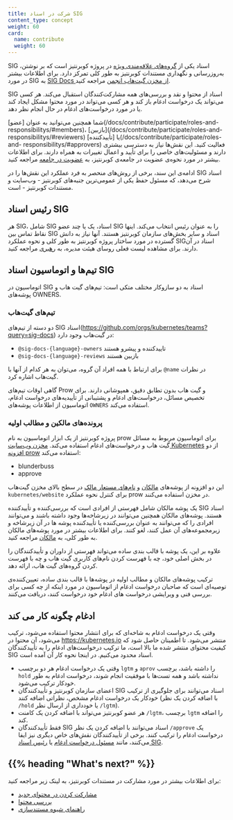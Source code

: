 ```yaml
---
title: شرکت در اسناد SIG
content_type: concept
weight: 60
card:
  name: contribute
  weight: 60
---
```


<!-- overview -->

SIG اسناد یکی از [گروه‌های علاقه‌مندی ویژه](https://github.com/kubernetes/community/blob/master/sig-list.md) در پروژه کوبرنتیز است که بر نوشتن، به‌روزرسانی و نگهداری مستندات کوبرنتیز به طور کلی تمرکز دارد. برای اطلاعات بیشتر در مورد SIG به [SIG Docs از مخزن گیت‌هاب انجمن](https://github.com/kubernetes/community/tree/master/sig-docs) مراجعه کنید.

SIG اسناد از محتوا و نقد و بررسی‌های همه مشارکت‌کنندگان استقبال می‌کند. هر کسی می‌تواند یک درخواست ادغام باز کند و هر کسی می‌تواند در مورد محتوا مشکل ایجاد کند یا در مورد درخواست‌های ادغام در حال انجام نظر دهد.

شما همچنین می‌توانید به عنوان [عضو](/docs/contribute/participate/roles-and- responsibilitys/#members)، [بازبین](/docs/contribute/participate/roles-and- responsibilitys/#reviewers) یا [تأییدکننده](/docs/contribute/participate/roles-and- responsibilitys/#approvers) فعالیت کنید. این نقش‌ها نیاز به دسترسی بیشتری دارند و مسئولیت‌های خاصی را برای تأیید و اعمال تغییرات به همراه دارند. برای اطلاعات بیشتر در مورد نحوه‌ی عضویت در جامعه‌ی کوبرنتیز، به [عضویت در جامعه](https://github.com/kubernetes/community/blob/master/community-membership.md) مراجعه کنید.

ادامه‌ی این سند، برخی از روش‌های منحصر به فرد عملکرد این نقش‌ها را در SIG اسناد شرح می‌دهد، که مسئول حفظ یکی از عمومی‌ترین جنبه‌های کوبرنتیز - وب‌سایت و مستندات کوبرنتیز - است.

<!-- body -->

## رئیس اسناد SIG

هر SIG، شامل SIG اسناد، یک یا چند عضو SIG را به عنوان رئیس انتخاب می‌کند. اینها نقاط تماس بین SIG اسناد و سایر بخش‌های سازمان کوبرنتیز هستند. آنها نیاز به دانش گسترده در مورد ساختار پروژه کوبرنتیز به طور کلی و نحوه عملکرد SIGاسناد در آن دارند. برای مشاهده لیست فعلی روسای هیئت مدیره، به [رهبری](https://github.com/kubernetes/community/tree/master/sig-docs#leadership) مراجعه کنید.

## تیم‌ها و اتوماسیون اسناد SIG

اتوماسیون در SIG اسناد به دو سازوکار مختلف متکی است: تیم‌های گیت هاب و پوشه‌های OWNERS.

### تیم‌های گیت‌هاب

دو دسته از تیم‌های SIG اسناد(https://github.com/orgs/kubernetes/teams?query=sig-docs) در گیت‌هاب وجود دارد:

- `@sig-docs-{language}-owners` تاییدکننده و پیشرو هستند
- `@sig-docs-{language}-reviews` بازبین هستند

برای ارتباط با همه افراد آن گروه، می‌توان به هر کدام از آنها با `@name` در نظرات گیت‌هاب اشاره کرد.

گاهی اوقات تیم‌های Prow و گیت هاب بدون تطابق دقیق، همپوشانی دارند. برای تخصیص مسائل، درخواست‌های ادغام و پشتیبانی از تأییدیه‌های درخواست ادغام، اتوماسیون از اطلاعات پوشه‌های `OWNERS` استفاده می‌کند.

### پرونده‌های مالکین و مطالب اولیه

پروژه کوبرنتیز از یک ابزار اتوماسیون به نام prow برای اتوماسیون مربوط به مسائل گیت هاب و درخواست‌های ادغام استفاده می‌کند.
[مخزن وب‌سایت Kubernetes](https://github.com/kubernetes/website) از دو [افزونه prow](https://github.com/kubernetes-sigs/prow/tree/main/pkg/plugins) استفاده می‌کند:

- blunderbuss
- approve

این دو افزونه از پوشه‌های [مالکان](https://github.com/kubernetes/website/blob/main/OWNERS) و [نام‌های مستعار مالک](https://github.com/kubernetes/website/blob/main/OWNERS_ALIASES) در سطح بالای مخزن گیت‌هاب `kubernetes/website` برای کنترل نحوه عملکرد prow در مخزن استفاده می‌کنند.

یک پوشه مالکان شامل فهرستی از افرادی است که بررسی‌کننده و تأییدکننده SIG اسناد هستند. پوشه‌های مالکان همچنین می‌توانند در زیرشاخه‌ها وجود داشته باشند و می‌توانند افرادی را که می‌توانند به عنوان بررسی‌کننده یا تأییدکننده پوشه ها در آن زیرشاخه و زیرمجموعه‌های آن عمل کنند، لغو کنند. برای اطلاعات بیشتر در مورد پوشه‌های مالکان به طور کلی، به [مالکان](https://github.com/kubernetes/community/blob/master/contributors/guide/owners.md) مراجعه کنید.

علاوه بر این، یک پوشه با قالب بندی ساده می‌تواند فهرستی از داوران و تأییدکنندگان را در بخش اصلی خود، چه با فهرست کردن نام‌های کاربری گیت هاب و چه با فهرست کردن گروه‌های گیت هاب، ارائه دهد.

ترکیب پوشه‌های مالکان و مطالب اولیه در پوشه‌ها با قالب بندی ساده، تعیین‌کننده‌ی توصیه‌ای است که صاحبان درخواست ادغام از اتوماسیون در مورد اینکه از چه کسی برای بررسی فنی و ویرایشی درخواست های ادغام خود درخواست کنند، دریافت می‌کنند.

## ادغام چگونه کار می کند

وقتی یک درخواست ادغام به شاخه‌ای که برای انتشار محتوا استفاده می‌شود، ترکیب می‌شود، آن محتوا در https://kubernetes.io منتشر می‌شود. تا اطمینان حاصل شود که
کیفیت محتوای منتشر شده ما بالا است، ما ترکیب درخواست‌های ادغام را به تأییدکنندگان SIG اسناد محدود می‌کنیم. در اینجا نحوه کار آن آمده است.

- وقتی یک درخواست ادغام هر دو برچسب `lgtm` و `aprov` را داشته باشد، برچسب `hold` نداشته باشد و همه تست‌ها با موفقیت انجام شوند، درخواست ادغام به طور خودکار ترکیب می‌شود.
- اعضای سازمان کوبرنتیز و تأییدکنندگان SIG اسناد می‌توانند برای جلوگیری از ترکیب خودکار یک درخواست ادغام مشخص، نظراتی اضافه کنند (با اضافه کردن یک نظر `/hold` یا خودداری از ارسال نظر `/lgtm`).
- هر عضو کوبرنتیز می‌تواند با اضافه کردن یک کامنت `/lgtm`، برچسب `lgtm` را اضافه کند.
- فقط تأییدکنندگان SIG اسناد می‌توانند با اضافه کردن یک نظر `/approve` یک درخواست ادغام را ترکیب کنند. برخی از تأییدکنندگان نقش‌های خاص دیگری نیز ایفا می‌کنند، مانند [مسئول درخواست ادغام](/docs/contribute/participate/pr-wranglers/) یا [رئیس اسناد SIG](#sig-docs-chairperson).



## {{% heading "What's next?" %}}


برای اطلاعات بیشتر در مورد مشارکت در مستندات کوبرنتیز، به لینک زیر مراجعه کنید:

- [مشارکت کردن در محتوای جدید](/docs/contribute/new-content/)
- [بررسی محتوا](/docs/contribute/review/reviewing-prs)
- [راهنمای شیوه مستندسازی](/docs/contribute/style/)
